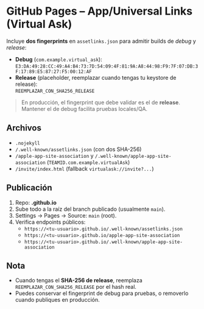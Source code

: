 # GitHub Pages – App/Universal Links (Virtual Ask)

Incluye **dos fingerprints** en `assetlinks.json` para admitir builds de *debug* y *release*:

- **Debug** (`com.example.virtual_ask`):  
  `E3:DA:49:28:CC:49:A4:B4:73:7D:54:09:4F:81:9A:A8:44:98:F9:7F:07:DB:3F:17:89:E5:87:27:F5:00:12:AF`
- **Release** (placeholder, reemplazar cuando tengas tu keystore de release):  
  `REEMPLAZAR_CON_SHA256_RELEASE`

> En producción, el fingerprint que debe validar es el de **release**. Mantener el de debug facilita pruebas locales/QA.

## Archivos
- `.nojekyll`
- `/.well-known/assetlinks.json` (con dos SHA-256)
- `/apple-app-site-association` y `/.well-known/apple-app-site-association` (`TEAMID.com.example.virtualAsk`)
- `/invite/index.html` (fallback `virtualask://invite?...`)

## Publicación
1. Repo: **<tu-usuario>.github.io**
2. Sube todo a la raíz del branch publicado (usualmente `main`).
3. Settings → Pages → Source: `main` (root).
4. Verifica endpoints públicos:
   - `https://<tu-usuario>.github.io/.well-known/assetlinks.json`
   - `https://<tu-usuario>.github.io/apple-app-site-association`
   - `https://<tu-usuario>.github.io/.well-known/apple-app-site-association`

## Nota
- Cuando tengas el **SHA-256 de release**, reemplaza `REEMPLAZAR_CON_SHA256_RELEASE` por el hash real.
- Puedes conservar el fingerprint de debug para pruebas, o removerlo cuando publiques en producción.
